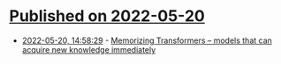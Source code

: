 # [Published on 2022-05-20](index.md)

* [2022-05-20, 14:58:29](https://news.ycombinator.com/item?id=31448360) - [Memorizing Transformers – models that can acquire new knowledge immediately](https://arxiv.org/abs/2203.08913)
